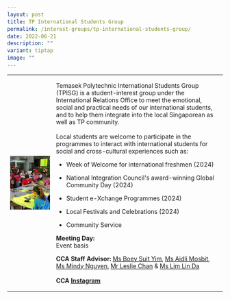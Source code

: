 ```yaml
---
layout: post
title: TP International Students Group
permalink: /interest-groups/tp-international-students-group/
date: 2022-06-21
description: ""
variant: tiptap
image: ""
---
```

<table style="minWidth: 50px">
<colgroup>
<col>
<col>
</colgroup>
<tbody>
<tr>
<td rowspan="1" colspan="1">
<div class="isomer-image-wrapper">
<img style="display:block;margin-left:auto;margin-right:auto;" height="auto" width="100%" alt="TP International Students Group" src="/images/CCA_tp_international_students_group.jpg">
</div>
</td>
<td rowspan="1" colspan="1">
<p>Temasek Polytechnic International Students Group (TPISG) is a student-interest
group under the International Relations Office to meet the emotional, social
and practical needs of our international students, and to help them integrate
into the local Singaporean as well as TP community.
<br>
<br>Local students are welcome to participate in the programmes to interact
with international students for social and cross-cultural experiences such
as:
<br>
</p>
<ul data-tight="true" class="tight">
<li>
<p>Week of Welcome for international freshmen (2024)</p>
</li>
<li>
<p>National Integration Council's award-winning Global Community Day (2024)</p>
</li>
<li>
<p>Student e-Xchange Programmes (2024)</p>
</li>
<li>
<p>Local Festivals and Celebrations (2024)</p>
</li>
<li>
<p>Community Service</p>
</li>
</ul>
<p></p>
<p><strong>Meeting Day:</strong>
<br>Event basis</p>
<p></p>
<p><strong>CCA Staff Advisor:</strong>  <a href="mailto:boey_suit_yim@tp.edu.sg" rel="noopener noreferrer nofollow" target="_blank">Ms Boey Suit Yim</a>, <a href="mailto:Aidli_MOSBIT@TP.EDU.SG" rel="noopener noreferrer nofollow" target="_blank">Ms Aidli Mosbit</a>,
<a href="mailto:Mindy_NGUYEN@tp.edu.sg" rel="noopener noreferrer nofollow" target="_blank">Ms Mindy Nguyen</a>, <a href="mailto:Leslie_Chan@tp.edu.sg" rel="noopener noreferrer nofollow" target="_blank">Mr Leslie Chan</a> &amp; <a href="mailto:Lim_Lin_Da@tp.edu.sg" rel="noopener noreferrer nofollow" target="_blank">Ms Lim Lin Da</a>
<br>
<br><strong>CCA <a href="https://www.instagram.com/tpisg" rel="noopener noreferrer nofollow" target="_blank">Instagram</a></strong>
</p>
</td>
</tr>
</tbody>
</table>
<p></p>